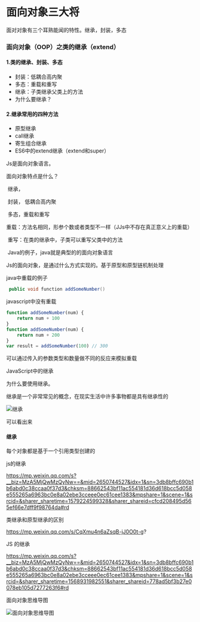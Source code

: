 # 面向对象三大将

面对对象有三个耳熟能闻的特性。继承，封装，多态





### 面向对象（OOP）之类的继承（extend）

#### 1.类的继承、封装、多态

- 封装：低耦合高内聚
- 多态：重载和重写
- 继承：子类继承父类上的方法
- 为什么要继承？



#### 2.继承常用的四种方法

- 原型继承
- call继承
- 寄生组合继承
- ES6中的extend继承（extend和super）



Js是面向对象语言。

面向对象特点是什么？

​	继承，

​	封装，	低耦合高内聚

​	多态，重载和重写

​		重载：方法名相同，形参个数或者类型不一样（JJs中不存在真正意义上的重载）

​		重写：在类的继承中，子类可以重写父类中的方法

​		Java的例子，java就是典型的的面向对象语言

Js的面向对象，是通过什么方式实现的。基于原型和原型链机制处理



java中重载的例子

```java
 public void function addSomeNumber()
```

javascript中没有重载

```javascript
function addSomeNumber(num) {
    return num + 100
}
function addSomeNumber(num) {
    return num + 200
}
var result = addSomeNumber(100) // 300
```

可以通过传入的参数类型和数量做不同的反应来模拟重载





JavaScript中的继承

为什么要使用继承。

继承是一个非常常见的概念，在现实生活中许多事物都是具有继承性的

![继承](H:\code\elaine\docs\.vuepress\public\images\JavaScript\继承.png)



可以看出来













#### 继承



每个对象都是基于一个引用类型创建的



js的继承

https://mp.weixin.qq.com/s?__biz=MzA5MjQwMzQyNw==&mid=2650744527&idx=1&sn=3db8bffc690b1b6abd0c38ccaa0f37d3&chksm=88662543bf11ac554181d36d618bcc5d058e555265a6963bc0e8a02ebe3cceee0ec61cee1383&mpshare=1&scene=1&srcid=&sharer_sharetime=1579224599328&sharer_shareid=cfcd208495d565ef66e7dff9f98764da#rd



类继承和原型继承的区别

https://mp.weixin.qq.com/s/CqXmu4n6aZsqB-jJ0O0t-g?



JS 的继承

https://mp.weixin.qq.com/s?__biz=MzA5MjQwMzQyNw==&mid=2650744527&idx=1&sn=3db8bffc690b1b6abd0c38ccaa0f37d3&chksm=88662543bf11ac554181d36d618bcc5d058e555265a6963bc0e8a02ebe3cceee0ec61cee1383&mpshare=1&scene=1&srcid=&sharer_sharetime=1568931982551&sharer_shareid=778ad5bf3b27e0078eb105d7277263f6#rd







面向对象思维导图

![面向对象思维导图](D:\code\project\elaine\fe\docs\.vuepress\public\images\JavaScript\面向对象思维导图.png)

